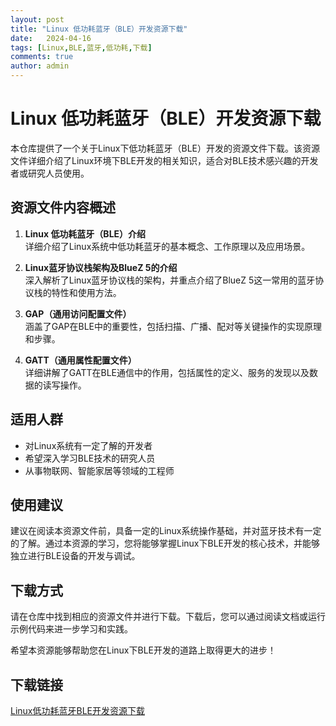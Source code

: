 ```yaml
---
layout: post
title: "Linux 低功耗蓝牙（BLE）开发资源下载"
date:   2024-04-16
tags: [Linux,BLE,蓝牙,低功耗,下载]
comments: true
author: admin
---
```

# Linux 低功耗蓝牙（BLE）开发资源下载

本仓库提供了一个关于Linux下低功耗蓝牙（BLE）开发的资源文件下载。该资源文件详细介绍了Linux环境下BLE开发的相关知识，适合对BLE技术感兴趣的开发者或研究人员使用。

## 资源文件内容概述

1. **Linux 低功耗蓝牙（BLE）介绍**  
   详细介绍了Linux系统中低功耗蓝牙的基本概念、工作原理以及应用场景。

2. **Linux蓝牙协议栈架构及BlueZ 5的介绍**  
   深入解析了Linux蓝牙协议栈的架构，并重点介绍了BlueZ 5这一常用的蓝牙协议栈的特性和使用方法。

3. **GAP（通用访问配置文件）**  
   涵盖了GAP在BLE中的重要性，包括扫描、广播、配对等关键操作的实现原理和步骤。

4. **GATT（通用属性配置文件）**  
   详细讲解了GATT在BLE通信中的作用，包括属性的定义、服务的发现以及数据的读写操作。

## 适用人群

- 对Linux系统有一定了解的开发者
- 希望深入学习BLE技术的研究人员
- 从事物联网、智能家居等领域的工程师

## 使用建议

建议在阅读本资源文件前，具备一定的Linux系统操作基础，并对蓝牙技术有一定的了解。通过本资源的学习，您将能够掌握Linux下BLE开发的核心技术，并能够独立进行BLE设备的开发与调试。

## 下载方式

请在仓库中找到相应的资源文件并进行下载。下载后，您可以通过阅读文档或运行示例代码来进一步学习和实践。

希望本资源能够帮助您在Linux下BLE开发的道路上取得更大的进步！

## 下载链接

[Linux低功耗蓝牙BLE开发资源下载](https://pan.quark.cn/s/49ac83acee6b)